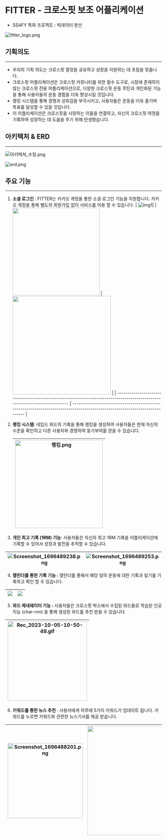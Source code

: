 # FITTER - 크로스핏 보조 어플리케이션

- SSAFY 특화 프로젝트 : 빅데이터 분산

![fitter_logo.png](C:\Users\SSAFY\Desktop\fitter_logo.png)

## 기획의도

---

- 우리의 기획 의도는 크로스핏 열정을 공유하고 성장을 지원하는 데 초점을 맞춥니다.
- 크로스핏 어플리케이션은 크로스핏 커뮤니티를 위한 필수 도구로, 시장에 존재하지 않는 크로스핏 전용 어플리케이션으로, 다양한 크로스핏 운동 루틴과 개인화된 기능을 통해 사용자들의 운동 경험을 더욱 향상시킬 것입니다.
- 랭킹 시스템을 통해 경쟁과 성취감을 부각시키고, 사용자들은 운동을 더욱 즐기며 목표를 달성할 수 있을 것입니다.
- 이 어플리케이션은 크로스핏을 사랑하는 이들을 연결하고, 자신의 크로스핏 여정을 기록하며 성장하는 데 도움을 주기 위해 탄생했습니다.

## 아키텍처 & ERD

---

![아키텍쳐_수정.png](C:\Users\SSAFY\Desktop\readmeGif\아키텍쳐_수정.png)

![erd.png](C:\Users\SSAFY\Desktop\readmeGif\erd.png)

## 주요 기능

---

1. **소셜 로그인** : FITTER는 카카오 계정을 통한 소셜 로그인 기능을 지원합니다. 카카오 계정을 통해 별도의 회원가입 없이 서비스를 이용 할 수 있습니다.
   | ![img1](./images/img1)|
   | <img title="" src="file:///C:/Users/SSAFY/AppData/Roaming/marktext/images/2023-10-04-16-17-15-image.png" alt="" width="280"> | <img title="" src="file:///C:/Users/SSAFY/AppData/Roaming/marktext/images/2023-10-04-16-18-26-image.png" alt="" width="316"> |
   | ---------------------------------------------------------------------------------------------------------------------------- | ---------------------------------------------------------------------------------------------------------------------------- |

2. **랭킹 시스템**: 네임드 와드의 기록을 통해 랭킹을 생성하여 사용자들은 현재 자신의 수준을 확인하고 다른 사용자와 경쟁하여 동기부여를 얻을 수 있습니다.
   
   | <img src="file:///C:/Users/SSAFY/Desktop/readmeGif/랭킹.png" title="" alt="랭킹.png" width="282"> |
   | --------------------------------------------------------------------------------------------- |

3. **개인 최고 기록 (1RM) 기능**: 사용자들은 자신의 최고 1RM 기록을 어플리케이션에 기록할 수 있어서 성장과 발전을 추적할 수 있습니다.

| ![Screenshot_1696489238.png](C:\Users\SSAFY\Downloads\스크린샷\Screenshot_1696489238.png) | ![Screenshot_1696489253.png](C:\Users\SSAFY\Downloads\스크린샷\Screenshot_1696489253.png) |
| ------------------------------------------------------------------------------------- | ------------------------------------------------------------------------------------- |

4. **캘린더를 통한 기록 기능 :** 캘린더를 통해서 해당 일의 운동에 대한 기록과 일기를 기록하고 확인 할 수 있습니다.

| ![](C:\Users\SSAFY\Desktop\readmeGif\daily_calendar.gif) | ![](C:\Users\SSAFY\Desktop\readmeGif\daily_record.gif) |
| -------------------------------------------------------- | ------------------------------------------------------ |

5. **와드 제네레이터 기능 :** 사용자들은 크로스핏 박스에서 수집된 와드들로 학습된 인공지능 (char-rnn) 을 통해 생성된 와드를 추천 받을 수 있습니다.

| <img src="file:///C:/Users/SSAFY/Desktop/readmeGif/Rec_2023-10-05-10-50-49.gif" title="" alt="Rec_2023-10-05-10-50-49.gif" width="255"> |
| --------------------------------------------------------------------------------------------------------------------------------------- |

6. **키워드를 통한 뉴스 추천** : 사용자에게 하루에 5가지 키워드가 업데이트 됩니다. 키워드를 누르면 키워드와 관련한 뉴스기사를 제공 받습니다.

| <img title="" src="file:///C:/Users/SSAFY/Downloads/스크린샷/Screenshot_1696488201.png" alt="Screenshot_1696488201.png" width="241"> | <img title="" src="file:///C:/Users/SSAFY/Desktop/readmeGif/keyword.gif" alt="" width="350"> |
| -------------------------------------------------------------------------------------------------------------------------------- | -------------------------------------------------------------------------------------------- |

